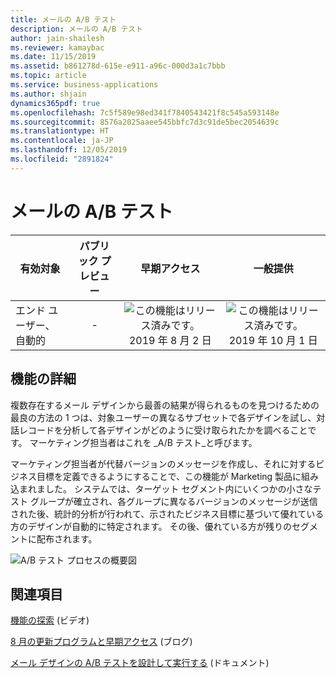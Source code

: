 ```yaml
---
title: メールの A/B テスト
description: メールの A/B テスト
author: jain-shailesh
ms.reviewer: kamaybac
ms.date: 11/15/2019
ms.assetid: b861278d-615e-e911-a96c-000d3a1c7bbb
ms.topic: article
ms.service: business-applications
ms.author: shjain
dynamics365pdf: true
ms.openlocfilehash: 7c5f589e98ed341f7840543421f8c545a593148e
ms.sourcegitcommit: 8576a2025aaee545bbfc7d3c91de5bec2054639c
ms.translationtype: HT
ms.contentlocale: ja-JP
ms.lasthandoff: 12/05/2019
ms.locfileid: "2891824"
---
```

# <a name="email-ab-testing"></a>メールの A/B テスト


| 有効対象    |  パブリック プレビュー | 早期アクセス | 一般提供 | 
| ---------- | :----------: |:----------: |:----------: |
|エンド ユーザー、自動的|-|![この機能はリリース済みです。](/dynamics365-release-plan/media/green-checkmark.png "この機能はリリース済みです。") 2019 年 8 月 2 日| ![この機能はリリース済みです。](/dynamics365-release-plan/media/green-checkmark.png "この機能はリリース済みです。") 2019 年 10 月 1 日|






## <a name="feature-details"></a>機能の詳細
<!--feature detail start -->
複数存在するメール デザインから最善の結果が得られるものを見つけるための最良の方法の 1 つは、対象ユーザーの異なるサブセットで各デザインを試し、対話レコードを分析して各デザインがどのように受け取られたかを調べることです。 マーケティング担当者はこれを _A/B テスト_と呼びます。 

マーケティング担当者が代替バージョンのメッセージを作成し、それに対するビジネス目標を定義できるようにすることで、この機能が Marketing 製品に組み込まれました。 システムでは、ターゲット セグメント内にいくつかの小さなテスト グループが確立され、各グループに異なるバージョンのメッセージが送信された後、統計的分析が行われて、示されたビジネス目標に基づいて優れている方のデザインが自動的に特定されます。 その後、優れている方が残りのセグメントに配布されます。
<!--feature detail end -->

![A/B テスト プロセスの概要図](media/a-b-testing.png "A/B テスト プロセスの概要図")
<!-- Picture 1 -->









## <a name="see-also"></a>関連項目
[機能の探索](https://aka.ms/rogm19RW2ROV2) (ビデオ)

[8 月の更新プログラムと早期アクセス](https://cloudblogs.microsoft.com/dynamics365/it/2019/08/03/dynamics-365-for-marketing-august-update-and-early-access-are-rolling-out-now/) (ブログ)

[メール デザインの A/B テストを設計して実行する](https://docs.microsoft.com/dynamics365/customer-engagement/marketing/email-a-b-testing) (ドキュメント)
